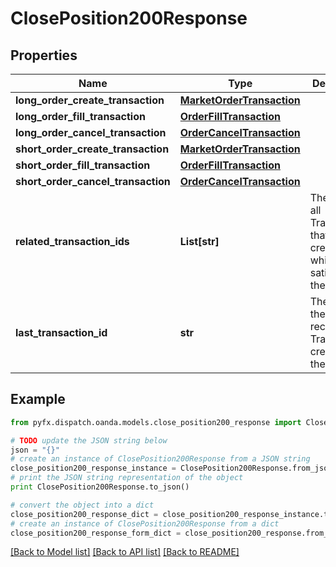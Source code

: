# ClosePosition200Response


## Properties
Name | Type | Description | Notes
------------ | ------------- | ------------- | -------------
**long_order_create_transaction** | [**MarketOrderTransaction**](MarketOrderTransaction.md) |  | [optional] 
**long_order_fill_transaction** | [**OrderFillTransaction**](OrderFillTransaction.md) |  | [optional] 
**long_order_cancel_transaction** | [**OrderCancelTransaction**](OrderCancelTransaction.md) |  | [optional] 
**short_order_create_transaction** | [**MarketOrderTransaction**](MarketOrderTransaction.md) |  | [optional] 
**short_order_fill_transaction** | [**OrderFillTransaction**](OrderFillTransaction.md) |  | [optional] 
**short_order_cancel_transaction** | [**OrderCancelTransaction**](OrderCancelTransaction.md) |  | [optional] 
**related_transaction_ids** | **List[str]** | The IDs of all Transactions that were created while satisfying the request. | [optional] 
**last_transaction_id** | **str** | The ID of the most recent Transaction created for the Account | [optional] 

## Example

```python
from pyfx.dispatch.oanda.models.close_position200_response import ClosePosition200Response

# TODO update the JSON string below
json = "{}"
# create an instance of ClosePosition200Response from a JSON string
close_position200_response_instance = ClosePosition200Response.from_json(json)
# print the JSON string representation of the object
print ClosePosition200Response.to_json()

# convert the object into a dict
close_position200_response_dict = close_position200_response_instance.to_dict()
# create an instance of ClosePosition200Response from a dict
close_position200_response_form_dict = close_position200_response.from_dict(close_position200_response_dict)
```
[[Back to Model list]](../README.md#documentation-for-models) [[Back to API list]](../README.md#documentation-for-api-endpoints) [[Back to README]](../README.md)


